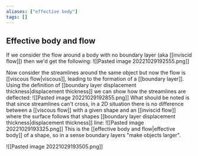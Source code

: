 ```yaml
---
aliases: ["effective body"]
tags: []
---
```


## Effective body and flow

If we consider the flow around a body with no boundary layer (aka [[inviscid flow]]) then we'd get the following:
![[Pasted image 20221029192555.png]]

Now consider the streamlines around the same object but now the flow is [[viscous flow|viscous]], leading to the formation of a [[boundary layer]]. Using the definition of [[boundary layer displacement thickness|displacement thickness]] we can show how the streamlines are deflected:
![[Pasted image 20221029192855.png]]
What should be noted is that since streamlines can't cross, in a 2D situation there is no difference between a [[viscous flow]] with a given shape and an [[inviscid flow]] where the surface follows that shapes [[boundary layer displacement thickness|displacement thickness]] line:
![[Pasted image 20221029193325.png]]
This is the [[effective body and flow|effective body]] of a shape, so in a sense boundary layers "make objects larger".

![[Pasted image 20221029193505.png]]